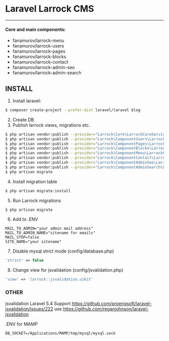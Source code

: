 # Laravel Larrock CMS

---

#### Core and main components:
  - fanamurov/larrock-menu
  - fanamurov/larrock-users
  - fanamurov/larrock-pages
  - fanamurov/larrock-blocks
  - fanamurov/larrock-contact
  - fanamurov/larrock-admin-seo
  - fanamurov/larrock-admin-search

## INSTALL

1. Install laravel:
```sh
$ composer create-project --prefer-dist laravel/laravel blog
```

2. Create DB
3. Publish larrock views, migrations etc.
```sh
$ php artisan vendor:publish --provider="Larrock\Core\LarrockCoreServiceProvider"
$ php artisan vendor:publish --provider="Larrock\ComponentUsers\LarrockComponentUsersServiceProvider"
$ php artisan vendor:publish --provider="Larrock\ComponentPages\LarrockComponentPagesServiceProvider"
$ php artisan vendor:publish --provider="Larrock\ComponentBlocks\LarrockComponentBlocksServiceProvider"
$ php artisan vendor:publish --provider="Larrock\ComponentMenu\LarrockComponentMenuServiceProvider"
$ php artisan vendor:publish --provider="Larrock\ComponentContact\LarrockComponentContactServiceProvider"
$ php artisan vendor:publish --provider="Larrock\ComponentAdminSeo\LarrockComponentAdminSeoServiceProvider"
$ php artisan vendor:publish --provider="Larrock\ComponentAdminSearch\LarrockComponentAdminSearchServiceProvider"
$ php artisan migrate
```
       
4. Install migration table
```sh
$ php artisan migrate:install
```
       
5. Run Larrock migrations
```sh
$ php artisan migrate
```
       
6. Add to .ENV
```
MAIL_TO_ADMIN="your admin mail address"
MAIL_TO_ADMIN_NAME="sitename for emails"
MAIL_STOP=false
SITE_NAME="your sitename"
```
       
7. Disable mysql strict mode (config/database.php)
```php
'strict' => false
```
       
8. Change view for jsvalidation (config/jsvalidation.php)
```php
'view' => 'larrock::jsvalidation.uikit'
```
       
       

### OTHER
jsvalidation Laravel 5.4 Support
https://github.com/proengsoft/laravel-jsvalidation/issues/222
use https://github.com/reganjohnson/laravel-jsvalidation

.ENV for MAMP
```
DB_SOCKET=/Applications/MAMP/tmp/mysql/mysql.sock
```
